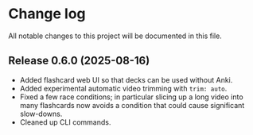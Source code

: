 # Change log

All notable changes to this project will be documented in this file.

## Release 0.6.0 (2025-08-16)

* Added flashcard web UI so that decks can be used without Anki.
* Added experimental automatic video trimming with `trim: auto`.
* Fixed a few race conditions; in particular slicing up a long video into many
  flashcards now avoids a condition that could cause significant slow-downs.
* Cleaned up CLI commands.
